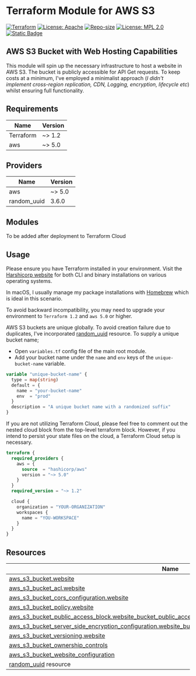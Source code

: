 # Terraform Module for AWS S3

[![Terraform](https://img.shields.io/badge/Terraform-%23844FBA)](https://releases.hashicorp.com/terraform/)
[![License: Apache](https://img.shields.io/badge/License-Apache_2.0-blue.svg)](https://opensource.org/licenses/Apache-2.0)
[![Repo-size](https://img.shields.io/github/repo-size/appwebtech/terraform-aws-s3-webhosting?labelColor=844FBA)](https://github.com/appwebtech/terraform-aws-s3-webhosting)
[![License: MPL 2.0](https://img.shields.io/badge/License-MPL_2.0-brightgreen.svg)](https://opensource.org/licenses/MPL-2.0)
[![Static Badge](https://img.shields.io/badge/github_actions-blue)](https://github.com/appwebtech/terraform-aws-s3-webhosting/actions)

## AWS S3 Bucket with Web Hosting Capabilities

This module will spin up the necessary infrastructure to host a website in AWS S3. The bucket is publicly accessible for API Get requests.
To keep costs at a minimum, I've employed a minimalist approach (*I didn't implement cross-region replication, CDN, Logging, encryption, lifecycle etc*) whilst  ensuring full functionality.

## Requirements

| Name | Version |
|------|---------|
| Terraform | ~> 1.2 |
| aws | ~> 5.0 |

## Providers

| Name | Version |
|------|---------|
| aws | ~> 5.0 |
| random_uuid | 3.6.0 |

## Modules

To be added after deployment to Terraform Cloud

## Usage

Please ensure you have Terraform installed in your environment. Visit the [Harshicorp website](https://developer.hashicorp.com/terraform/install) for both CLI and binary installations on various operating systems.

In macOS, I usually manage my package installations with [Homebrew](https://brew.sh/) which is ideal in this scenario.

To avoid backward incompatibility, you may need to upgrade your environment to `Terraform 1.2` and `aws 5.0` or higher.

AWS S3 buckets are unique globally. To avoid creation failure due to duplicates, I've incorporated [random_uuid](https://registry.terraform.io/providers/hashicorp/random/latest/docs/resources/uuid) resource. To supply a unique bucket name;

* Open `variables.tf` config file of the main root module.
* Add your bucket name under the `name` and `env` keys of the `unique-bucket-name` variable.

```tf
variable "unique-bucket-name" {
  type = map(string)
  default = {
    name = "your-bucket-name"
    env  = "prod"
  }
  description = "A unique bucket name with a randomized suffix"
}
```

If you are not utilizing Terraform Cloud, please feel free to comment out the nested cloud block from the top-level terraform block. However, if you intend to persist your state files on the cloud, a Terraform Cloud setup is necessary.

```tf
terraform {
  required_providers {
    aws = {
      source  = "hashicorp/aws"
      version = "~> 5.0"
    }
  }
  required_version = "~> 1.2"

  cloud {
    organization = "YOUR-ORGANIZATION"
    workspaces {
      name = "YOU-WORKSPACE"
    }
  }
}
```

## Resources

| Name | Type |
|------|------|
| [aws_s3_bucket.website](https://registry.terraform.io/providers/hashicorp/aws/latest/docs/resources/s3_bucket) | resource |
| [aws_s3_bucket_acl.website](https://registry.terraform.io/providers/hashicorp/aws/latest/docs/resources/s3_bucket_acl) | resource |
| [aws_s3_bucket_cors_configuration.website](https://registry.terraform.io/providers/hashicorp/aws/latest/docs/resources/s3_bucket_cors_configuration) | resource |
| [aws_s3_bucket_policy.website](https://registry.terraform.io/providers/hashicorp/aws/latest/docs/resources/s3_bucket_policy) | resource |
| [aws_s3_bucket_public_access_block.website_bucket_public_access_block](https://registry.terraform.io/providers/hashicorp/aws/latest/docs/resources/s3_bucket_public_access_block) | resource |
| [aws_s3_bucket_server_side_encryption_configuration.website_bucket_website_server_side_encryption_configuration](https://registry.terraform.io/providers/hashicorp/aws/latest/docs/resources/s3_bucket_server_side_encryption_configuration) | resource |
| [aws_s3_bucket_versioning.website](https://registry.terraform.io/providers/hashicorp/aws/latest/docs/resources/s3_bucket_versioning) | resource |
| [aws_s3_bucket_ownership_controls](https://registry.terraform.io/providers/hashicorp/aws/latest/docs/resources/s3_bucket_ownership_controls) | resource |
| [aws_s3_bucket_website_configuration](https://registry.terraform.io/providers/hashicorp/aws/latest/docs/resources/s3_bucket_website_configuration) | resource |
| [random_uuid](https://registry.terraform.io/providers/hashicorp/random/latest/docs/resources/uuid) resource |